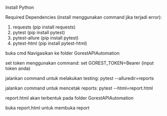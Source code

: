 Install Python

Required Dependencies (install menggunakan command jika terjadi error):
1. requests (pip install requests)
2. pytest (pip install pytest)
3. pytest-allure (pip install pytest)
4. pytest-html (pip install pytest-html)

buka cmd
Navigasikan ke folder GorestAPIAutomation

set token menggunakan command:
set GOREST_TOKEN=Bearer (input token anda)

jalankan command untuk melakukan testing:
pytest --alluredir=reports

jalankan command untuk mencetak reports:
pytest --html=report.html

report.html akan terbentuk pada folder GorestAPIAutomation

buka report.html untuk membuka report
